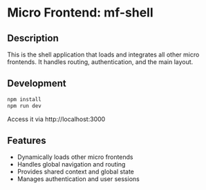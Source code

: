 # Micro Frontend: mf-shell

## Description
This is the shell application that loads and integrates all other micro frontends. It handles routing, authentication, and the main layout.

## Development
```bash
npm install
npm run dev
```
Access it via http://localhost:3000

## Features
- Dynamically loads other micro frontends
- Handles global navigation and routing
- Provides shared context and global state
- Manages authentication and user sessions